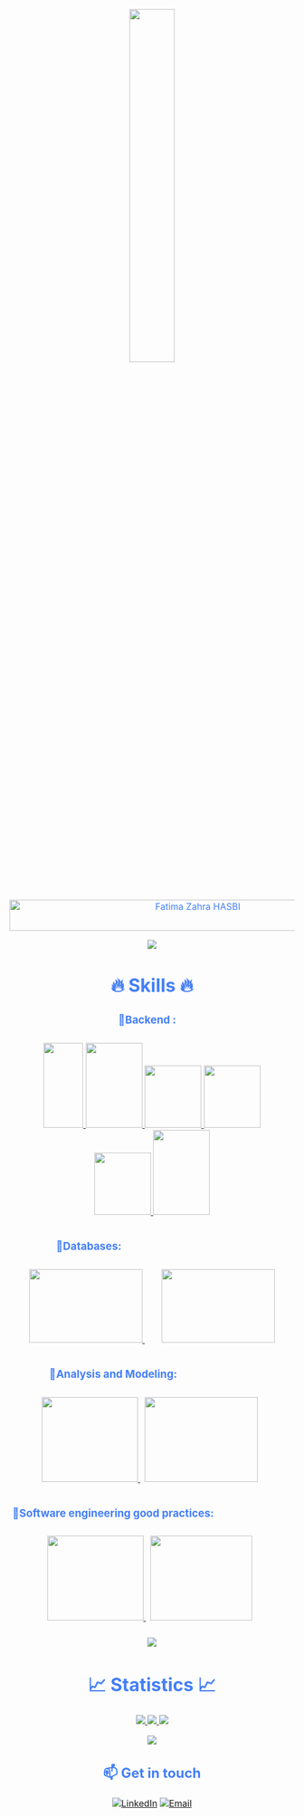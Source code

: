 
<p align="center"><img src="https://media-exp1.licdn.com/dms/image/C4E22AQFrgK4yHA6eQQ/feedshare-shrink_2048_1536/0/1663758067485?e=2147483647&v=beta&t=VpjARbAeP-wbuD1Mp8eazQAwqg3vsmVh7c9pU2MfkMQ" width="40%"></p>
<div style=" font-size: medium; color: #447ff7" align=center>

  <img src="https://readme-typing-svg.herokuapp.com?font=Kaushan+Script&size=35&duration=3500&color=447FF7&background=FFFFFF00&center=true&vCenter=true&width=650&height=55&lines=Hey!+It's+Fatima+Zahra+Hasbi+%F0%9F%91%8B%F0%9F%8F%BB;+I+am+a+Software+Engineer+%F0%9F%91%A9%F0%9F%8F%BB%E2%80%8D%F0%9F%92%BC%F0%9F%92%BB;I+am+from+Morocco+%E2%9D%A4;I+am+passionate+about+Technologies;And+I+love+to+learn+new+things" alt="Fatima Zahra HASBI" width="650" height="55"/>

<p  align="center">
<img src="https://user-images.githubusercontent.com/73097560/115834477-dbab4500-a447-11eb-908a-139a6edaec5c.gif">             
<br>
  
# 🔥 Skills 🔥

### 🔹Backend :ㅤ
<p style="padding:10px;">
  <a href="https://www.java.com" target="_blank"> 
    <img src="https://upload.wikimedia.org/wikipedia/fr/thumb/2/2e/Java_Logo.svg/1200px-Java_Logo.svg.png" height=150 width=70/> 
  </a>
    <a href="https://spring.io/projects/spring-framework" target="_blank"> 
      <img src="https://pluralsight2.imgix.net/paths/images/corespring-f9a00f4516.png" height=150 width=100 /> 
    </a>
    <a href="https://spring.io/projects/spring-boot" target="_blank"> 
      <img src="https://user-images.githubusercontent.com/63150702/223663643-43666644-c453-41c9-b565-bdd4e6991ef2.png" height=110 width=100 /> 
    </a>
    <a href="https://spring.io/projects/spring-data" target="_blank"> 
      <img src="https://cdn-0.huongdanjava.com/wp-content/uploads/2022/02/spring-data.png" height=110 width=100 />
    </a>
    <a href="https://spring.io/projects/spring-security" target="_blank"> 
      <img src="https://user-images.githubusercontent.com/63150702/223664443-1c0edc44-4cee-428f-8678-677af3d84700.png" height=110 width=100 /> 
    </a>
    <a href="https://spring.io/projects/spring-cloud" target="_blank"> 
      <img src="https://avatars.githubusercontent.com/u/7815877?s=200&v=4" height=150 width=100 /> 
    </a>
</p>

### 🔹Databases:ㅤㅤㅤㅤㅤㅤㅤㅤㅤㅤㅤㅤㅤ
<p style="padding:10px;"> 
    <a style="padding:15px;" href="https://www.mysql.com/" target="_blank"> <img src="https://upload.wikimedia.org/wikipedia/fr/thumb/6/62/MySQL.svg/1200px-MySQL.svg.png" height=130 width=200/> </a>
    <a style="padding:15px;" href="https://www.oracle.com/" target="_blank"> <img src="https://img.icons8.com/color/452/oracle-logo.png" height=130 width=200 /> </a>
</p>

### 🔹Analysis and Modeling:ㅤㅤㅤㅤㅤㅤㅤㅤ
<p style="padding:10px;"> 
    <a style="padding-right:8px;" href="https://www.techno-science.net/glossaire-definition/Merise-informatique.html" target="_blank"> <img src="https://louisvandevelde.be/image/merise.png" height=150 width=170 /> </a>
    <a style="padding-right:8px;" href="https://fr.wikipedia.org/wiki/UML_(informatique)" target="_blank"> <img src="https://upload.wikimedia.org/wikipedia/commons/thumb/d/d5/UML_logo.svg/2560px-UML_logo.svg.png" height=150 width=200 /> </a>
</p>

### 🔹Software engineering good practices:ㅤㅤㅤㅤㅤㅤㅤㅤ
<p style="padding:10px;"> 
    <a style="padding-right:8px;" href="https://www.google.com/url?sa=t&rct=j&q=&esrc=s&source=web&cd=&cad=rja&uact=8&ved=2ahUKEwi9ov-ntIj7AhUT14UKHUC3BrQQFnoECA4QAw&url=https%3A%2F%2Fcloud.google.com%2Flearn%2Fwhat-is-microservices-architecture%3Fhl%3Dfr%23%3A~%3Atext%3DL%27architecture%2520de%2520microservices%2520(ou%2C%25C3%25A9l%25C3%25A9ment%2520ayant%2520ses%2520propres%2520responsabilit%25C3%25A9s.&usg=AOvVaw1p8BMKY3D9YvXSGai-tRuG" target="_blank"> <img src="https://www.hebergeurcloud.com/wp-content/uploads/2018/05/1-aVq0q9jjFx1R8DMVhKKFWQ.png" height=150 width=170 /> </a>
    <a style="padding-right:8px;" href="https://www.google.com/url?sa=t&rct=j&q=&esrc=s&source=web&cd=&cad=rja&uact=8&ved=2ahUKEwjnjajMtIj7AhWKzYUKHTixDrYQFnoECA4QAQ&url=https%3A%2F%2Ffr.wikipedia.org%2Fwiki%2FPatron_de_conception&usg=AOvVaw28s4ahSoeevV87DiUSyp1x" target="_blank"> <img src="https://jtmmartins.github.io/2017/11/25/Patterns/designpatterns.jpg" height=150 width=180 /> </a>
</p>

<p  align="center">
<img src="https://user-images.githubusercontent.com/73097560/115834477-dbab4500-a447-11eb-908a-139a6edaec5c.gif">             
<br>

# 📈 Statistics 📈

<p align="center">
  <a href="https://github.com/FatimaZahraHASBI">
    <img src="https://github-readme-stats.vercel.app/api?username=FatimaZahraHASBI&show_icons=true&theme=github_dark&hide_border=true" />
    <img src="https://github-readme-streak-stats.herokuapp.com/?user=FatimaZahraHASBI&theme=github-dark-blue&hide_border=true" />
    <img src="https://activity-graph.herokuapp.com/graph?username=FatimaZahraHASBI&theme=react-dark" />
</a>
</p>


<p  align="center">
<img src="https://user-images.githubusercontent.com/73097560/115834477-dbab4500-a447-11eb-908a-139a6edaec5c.gif">             
<br>

## 📫 Get in touch
[![LinkedIn](https://img.shields.io/badge/LinkedIn-0077B5?style=for-the-badge&logo=linkedin&logoColor=white)](https://www.linkedin.com/in/fatima-zahra-hasbi-610430201/) [![Email](https://img.shields.io/badge/Email-c71610?style=for-the-badge&logo=gmail&logoColor=white)](mailto:hasbi.fatimazahra04@gmail.com)


</div>
